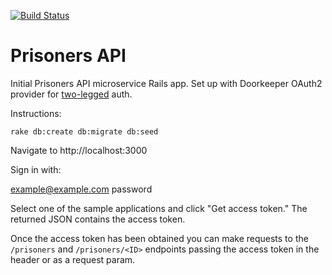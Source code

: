 [![Build Status](https://travis-ci.org/ministryofjustice/prisoners_api.svg?branch=master)](https://travis-ci.org/ministryofjustice/prisoners_api)

# Prisoners API

Initial Prisoners API microservice Rails app. Set up with Doorkeeper OAuth2 provider for [two-legged](https://github.com/doorkeeper-gem/doorkeeper/wiki/Client-Credentials-flow) auth.

Instructions:

`rake db:create db:migrate db:seed`

Navigate to http://localhost:3000

Sign in with:

example@example.com
password

Select one of the sample applications and click "Get access token." The returned JSON contains the access token.

Once the access token has been obtained you can make requests to the `/prisoners` and `/prisoners/<ID>` endpoints passing the access token in the header or as a request param.
